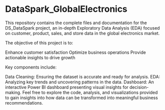 # DataSpark_GlobalElectronics
This repository contains the complete files and documentation for the DS_DataSpark project, an in-depth Exploratory Data Analysis (EDA) focused on customer, product, sales, and store data in the global electronics market.

The objective of this project is to:

Enhance customer satisfaction
Optimize business operations
Provide actionable insights to drive growth

Key components include:

Data Cleaning: Ensuring the dataset is accurate and ready for analysis.
EDA: Analyzing key trends and uncovering patterns in the data.
Dashboard: An interactive Power BI dashboard presenting visual insights for decision-making.
Feel free to explore the code, analysis, and visualizations provided to gain insights into how data can be transformed into meaningful business recommendations.
